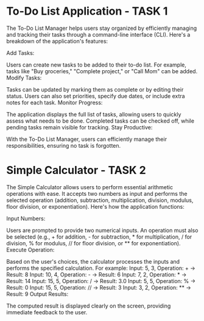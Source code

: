 
# To-Do List Application - TASK 1

The To-Do List Manager helps users stay organized by efficiently managing and tracking their tasks through a command-line interface (CLI). Here's a breakdown of the application's features:

Add Tasks:

Users can create new tasks to be added to their to-do list.
For example, tasks like "Buy groceries," "Complete project," or "Call Mom" can be added.
Modify Tasks:

Tasks can be updated by marking them as complete or by editing their status.
Users can also set priorities, specify due dates, or include extra notes for each task.
Monitor Progress:

The application displays the full list of tasks, allowing users to quickly assess what needs to be done.
Completed tasks can be checked off, while pending tasks remain visible for tracking.
Stay Productive:

With the To-Do List Manager, users can efficiently manage their responsibilities, ensuring no task is forgotten.





#   Simple Calculator - TASK 2

The Simple Calculator allows users to perform essential arithmetic operations with ease. It accepts two numbers as input and performs the selected operation (addition, subtraction, multiplication, division, modulus, floor division, or exponentiation). Here's how the application functions:

Input Numbers:

Users are prompted to provide two numerical inputs.
An operation must also be selected (e.g., + for addition, - for subtraction, * for multiplication, / for division, % for modulus, // for floor division, or ** for exponentiation).
Execute Operation:

Based on the user's choices, the calculator processes the inputs and performs the specified calculation.
For example:
Input: 5, 3, Operation: + → Result: 8
Input: 10, 4, Operation: - → Result: 6
Input: 7, 2, Operation: * → Result: 14
Input: 15, 5, Operation: / → Result: 3.0
Input: 5, 5, Operation: % → Result: 0
Input: 15, 5, Operation: // → Result: 3
Input: 3, 2, Operation: ** → Result: 9
Output Results:

The computed result is displayed clearly on the screen, providing immediate feedback to the user.
